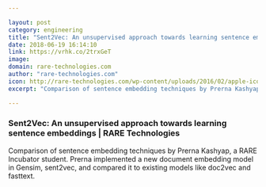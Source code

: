 ```yaml
---

layout: post
category: engineering
title: "Sent2Vec: An unsupervised approach towards learning sentence embeddings"
date: 2018-06-19 16:14:10
link: https://vrhk.co/2trxGeT
image: 
domain: rare-technologies.com
author: "rare-technologies.com"
icon: http://rare-technologies.com/wp-content/uploads/2016/02/apple-icon-152x152.png
excerpt: "Comparison of sentence embedding techniques by Prerna Kashyap, a RARE Incubator student. Prerna implemented a new document embedding model in Gensim, sent2vec, and compared it to existing models like doc2vec and fasttext."

---
```


### Sent2Vec: An unsupervised approach towards learning sentence embeddings | RARE Technologies

Comparison of sentence embedding techniques by Prerna Kashyap, a RARE Incubator student. Prerna implemented a new document embedding model in Gensim, sent2vec, and compared it to existing models like doc2vec and fasttext.